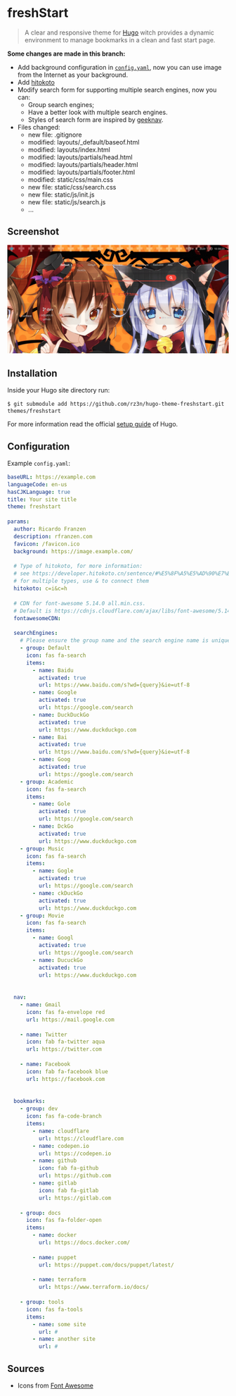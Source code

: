# freshStart
> A clear and responsive theme for [Hugo](//gohugo.io/) witch provides a dynamic environment to manage bookmarks in a clean and fast start page.

**Some changes are made in this branch:** 

- Add background configuration in [`config.yaml`](#Configuration), now you can use image from the Internet as your background.
- Add [hitokoto](https://hitokoto.cn/)
- Modify search form for supporting multiple search engines, now you can:
  - Group search engines;
  - Have a better look with multiple search engines.
  - Styles of search form are inspired by [geeknav](https://github.com/CrazyBoyM/geeknav).
- Files changed:
  - new file:   .gitignore
  - modified:   layouts/_default/baseof.html
  - modified:   layouts/index.html
  - modified:   layouts/partials/head.html
  - modified:   layouts/partials/header.html
  - modified:   layouts/partials/footer.html
  - modified:   static/css/main.css
  - new file:   static/css/search.css
  - new file:   static/js/init.js
  - new file:   static/js/search.js
  - ...

## Screenshot
![startPageColumns = false](./images/screenshot.png)


## Installation
Inside your Hugo site directory run:
```
$ git submodule add https://github.com/rz3n/hugo-theme-freshstart.git themes/freshstart
```
For more information read the official [setup guide](//gohugo.io/overview/installing/) of Hugo.


## Configuration
Example `config.yaml`:

```yaml
baseURL: https://example.com
languageCode: en-us
hasCJKLanguage: true
title: Your site title
theme: freshstart

params:
  author: Ricardo Franzen
  description: rfranzen.com
  favicon: /favicon.ico
  background: https://image.example.com/

  # Type of hitokoto, for more information: 
  # see https://developer.hitokoto.cn/sentence/#%E5%8F%A5%E5%AD%90%E7%B1%BB%E5%9E%8B%EF%BC%88%E5%8F%82%E6%95%B0%EF%BC%89
  # for multiple types, use & to connect them
  hitokoto: c=i&c=h

  # CDN for font-awesome 5.14.0 all.min.css.
  # Default is https://cdnjs.cloudflare.com/ajax/libs/font-awesome/5.14.0/css/all.min.css.
  fontawesomeCDN: 

  searchEngines:
    # Please ensure the group name and the search engine name is unique.
    - group: Default
      icon: fas fa-search
      items:
        - name: Baidu
          activated: true
          url: https://www.baidu.com/s?wd={query}&ie=utf-8
        - name: Google
          activated: true
          url: https://google.com/search
        - name: DuckDuckGo
          activated: true
          url: https://www.duckduckgo.com
        - name: Bai
          activated: true
          url: https://www.baidu.com/s?wd={query}&ie=utf-8
        - name: Goog
          activated: true
          url: https://google.com/search
    - group: Academic
      icon: fas fa-search
      items:
        - name: Gole
          activated: true
          url: https://google.com/search
        - name: DckGo
          activated: true
          url: https://www.duckduckgo.com
    - group: Music
      icon: fas fa-search
      items:
        - name: Gogle
          activated: true
          url: https://google.com/search
        - name: ckDuckGo
          activated: true
          url: https://www.duckduckgo.com
    - group: Movie
      icon: fas fa-search
      items:
        - name: Googl
          activated: true
          url: https://google.com/search
        - name: DucuckGo
          activated: true
          url: https://www.duckduckgo.com


  nav:
    - name: Gmail
      icon: fas fa-envelope red
      url: https://mail.google.com

    - name: Twitter
      icon: fab fa-twitter aqua
      url: https://twitter.com
    
    - name: Facebook
      icon: fab fa-facebook blue
      url: https://facebook.com


  bookmarks:
    - group: dev
      icon: fas fa-code-branch
      items:
        - name: cloudflare
          url: https://cloudflare.com
        - name: codepen.io
          url: https://codepen.io
        - name: github
          icon: fab fa-github
          url: https://github.com
        - name: gitlab
          icon: fab fa-gitlab
          url: https://gitlab.com

    - group: docs
      icon: fas fa-folder-open
      items:
        - name: docker
          url: https://docs.docker.com/

        - name: puppet
          url: https://puppet.com/docs/puppet/latest/

        - name: terraform
          url: https://www.terraform.io/docs/
    
    - group: tools
      icon: fas fa-tools
      items:
        - name: some site
          url: #
        - name: another site
          url: #
```

## Sources
* Icons from [Font Awesome](https://fontawesome.com/icons?d=gallery)

